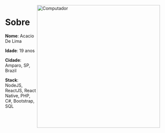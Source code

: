<img src="https://raw.githubusercontent.com/MicaelliMedeiros/micaellimedeiros/master/image/computer-illustration.png" min-width="400px" max-width="400px" width="400px" align="right" alt="Computador">

<p align="left"> 
  <h1><strong>Sobre</strong></h1>
</p>

<p align="left">
  <strong>Nome</strong>: Acacio De Lima 
</p>
<p align="left">
  <strong>Idade</strong>: 19 anos
</p>
<p align="left">
  <strong>Cidade</strong>: Amparo, SP, Brazil
</p>
<p align="left">
  <strong>Stack</strong>: NodeJS, ReactJS, React Native, PHP, C#, Bootstrap, SQL
</p>
